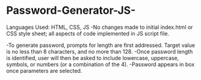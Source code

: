 # Password-Generator-JS-

Languages Used: HTML, CSS, JS
-No changes made to initial index.html or CSS style sheet; all aspects of code implemented in JS script file.

-To generate password, prompts for length are first addressed. Target value is no less than 8 characters, and no more than 128.
-Once password length is identified, user will then be asked to include lowercase, uppercase, symbols, or numbers (or a combination of the 4).
-Password appears in box once parameters are selected.
